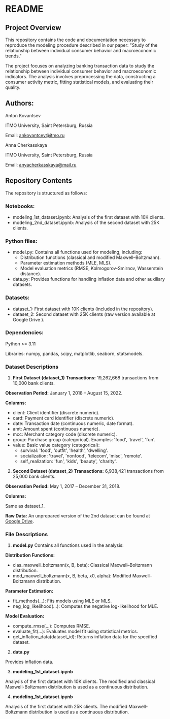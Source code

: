 # README
## Project Overview
This repository contains the code and documentation necessary to reproduce the modeling procedure described in our paper:
"Study of the relationship between individual consumer behavior and macroeconomic trends."

The project focuses on analyzing banking transaction data to study the relationship between individual consumer behavior and macroeconomic indicators. The analysis involves preprocessing the data, constructing a consumer activity metric, fitting statistical models, and evaluating their quality.

## Authors:
Anton Kovantsev

ITMO University, Saint Petersburg, Russia

Email: ankovantcev@itmo.ru


Anna Cherkasskaya

ITMO University, Saint Petersburg, Russia

Email: anyacherkasskaya@mail.ru

## Repository Contents
The repository is structured as follows:

### Notebooks:
- modeling_1st_dataset.ipynb: Analysis of the first dataset with 10K clients.
- modeling_2nd_dataset.ipynb: Analysis of the second dataset with 25K clients.

### Python files:
- model.py: Contains all functions used for modeling, including:
  - Distribution functions (classical and modified Maxwell–Boltzmann).
  - Parameter estimation methods (MLE, MLS).
  - Model evaluation metrics (RMSE, Kolmogorov-Smirnov, Wasserstein distance).
- data.py: Provides functions for handling inflation data and other auxiliary datasets.

### Datasets:
- dataset_1: First dataset with 10K clients (included in the repository).
- dataset_2: Second dataset with 25K clients (raw version available at Google Drive ).
### Dependencies:
Python >= 3.11

Libraries: numpy, pandas, scipy, matplotlib, seaborn, statsmodels.

### Dataset Descriptions
1. **First Dataset (dataset_1)**
**Transactions:** 19,262,668 transactions from 10,000 bank clients.

**Observation Period:** January 1, 2018 – August 15, 2022.

**Columns:**

- client: Client identifier (discrete numeric).
- card: Payment card identifier (discrete numeric).
- date: Transaction date (continuous numeric, date format).
- amt: Amount spent (continuous numeric).
- mcc: Merchant category code (discrete numeric).
- group: Purchase group (categorical). Examples: 'food', 'travel', 'fun'.
- value: Basic value category (categorical):
  - survival: 'food', 'outfit', 'health', 'dwelling'.
  - socialization: 'travel', 'nonfood', 'telecom', 'misc', 'remote'.
  - self_realization: 'fun', 'kids', 'beauty', 'charity'.

2. **Second Dataset (dataset_2)**
**Transactions:** 6,938,421 transactions from 25,000 bank clients.

**Observation Period:** May 1, 2017 – December 31, 2018.

**Columns:**

Same as dataset_1.

**Raw Data:**
An unprepared version of the 2nd dataset can be found at [Google Drive](https://drive.google.com/drive/folders/1PKqYacxA3ZWsRbn8CySrPnXYor_aJFJJ).


### File Descriptions
1. **model.py**
Contains all functions used in the analysis:

**Distribution Functions:**
- clas_maxwell_boltzmann(x, B, beta): Classical Maxwell–Boltzmann distribution.
- mod_maxwell_boltzmann(x, B, beta, x0, alpha): Modified Maxwell–Boltzmann distribution.

**Parameter Estimation:**
- fit_methods(...): Fits models using MLE or MLS.
- neg_log_likelihood(...): Computes the negative log-likelihood for MLE.

**Model Evaluation:**
- compute_rmse(...): Computes RMSE.
- evaluate_fit(...): Evaluates model fit using statistical metrics.
- get_inflation_data(dataset_id): Returns inflation data for the specified dataset.

2. **data.py**

Provides inflation data.

3. **modeling_1st_dataset.ipynb**

Analysis of the first dataset with 10K clients. The modified and classical Maxwell-Boltzmann distribution is used as a continuous distribution.

4. **modeling_1st_dataset.ipynb**

Analysis of the first dataset with 25K clients. The modified Maxwell-Boltzmann distribution is used as a continuous distribution.